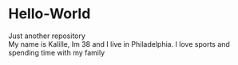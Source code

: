 # Hello-World

Just another repository
<br>
My name is Kalille, Im 38 and I live in Philadelphia. I love sports and spending time with my family
